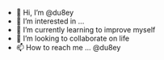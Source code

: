 - 👋 Hi, I’m @du8ey
- 👀 I’m interested in ...
- 🌱 I’m currently learning to improve myself
- 💞️ I’m looking to collaborate on life
- 📫 How to reach me ... @du8ey

<!---
du8ey/du8ey is a ✨ special ✨ repository because its `README.md` (this file) appears on your GitHub profile.
You can click the Preview link to take a look at your changes.
--->
